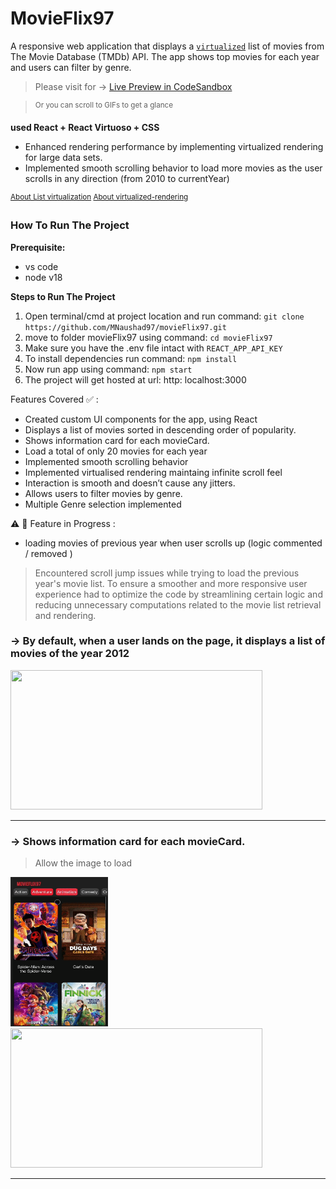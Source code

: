 

# MovieFlix97


A responsive web application that displays a [`virtualized`](https://www.patterns.dev/vanilla/virtual-lists) list of movies from The Movie Database (TMDb) API. The app shows top movies for each year and users can filter by genre.

> Please visit for -> [Live Preview in CodeSandbox](https://nq3lyf.csb.app/)

> <sup>Or you can scroll to GIFs to get a glance</sup>

**used React + React Virtuoso + CSS**


- Enhanced rendering performance by implementing virtualized rendering for large data sets. 
- Implemented smooth scrolling behavior to load more movies as the user scrolls in any direction (from 2010 to currentYear)

<sup> </sup><sup>[About List virtualization](https://www.patterns.dev/vanilla/virtual-lists)</sup><sup> </sup><sup>[About virtualized-rendering](https://betterprogramming.pub/virtualized-rendering-from-scratch-in-react-34c2ad482b16)</sup>


### How To Run The Project

**Prerequisite:**
 - vs code
 - node v18

**Steps to Run The Project**

1. Open terminal/cmd at project location and run command: `git clone https://github.com/MNaushad97/movieFlix97.git`
2. move to folder movieFlix97 using command: `cd movieFlix97`
3. Make sure you have the .env file intact with `REACT_APP_API_KEY`
4. To install dependencies run command: `npm install`
5. Now run app using command: `npm start`
6. The project will get hosted at url: http: localhost:3000


Features Covered ✅ :
- Created custom UI components for the app, using React
- Displays a list of movies sorted in descending order of popularity.
- Shows information card for each movieCard.
- Load a total of only 20 movies for each year
- Implemented smooth scrolling behavior
- Implemented virtualised rendering maintaing infinite scroll feel
- Interaction is smooth and doesn’t cause any jitters.
- Allows users to filter movies by genre.
- Multiple Genre selection implemented

⚠️ 🚧 Feature in Progress : 
- loading movies of previous year when user scrolls up  (logic commented / removed )


> Encountered scroll jump issues while trying to load the previous year's movie list. To ensure a smoother and more responsive user experience had to optimize the code by streamlining certain logic and reducing unnecessary computations related to the movie list retrieval and rendering. 

  
### →  By default, when a user lands on the page, it displays a list of movies of the year 2012


<img src="https://github.com/MNaushad97/movieFlix97/blob/main/web_infinite_scroll.gif" width="403" height="223" />


-----------------------------------------------------------------------------------------------------------------------------------------------------------

### →  Shows information card for each movieCard.

> Allow the image to load

<span> <img src="https://github.com/MNaushad97/movieFlix97/blob/main/mobile_infoCard_close.gif" width="156" height="239.28" />  </span>
<img src="https://github.com/MNaushad97/movieFlix97/blob/main/web_infoCard_demo.gif" width="403" height="223" />






-----------------------------------------------------------------------------------------------------------------------------------------------------------





